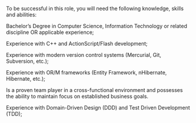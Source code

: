 To be successful in this role, you will need the following knowledge, skills and abilities:

Bachelor’s Degree in Computer Science, Information Technology or related discipline OR applicable experience;


Experience with C++ and ActionScript/Flash development;

Experience with modern version control systems (Mercurial, Git, Subversion, etc.);

Experience with OR/M frameworks (Entity Framework, nHibernate, Hibernate, etc.); 

Is a proven team player in a cross-functional environment and possesses the ability to maintain focus on established business goals.

Experience with Domain-Driven Design (DDD) and Test Driven Development (TDD);